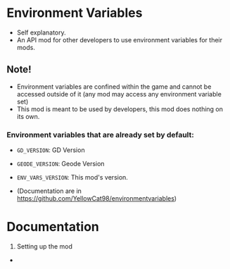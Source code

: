 # Environment Variables

- Self explanatory.
- An API mod for other developers to use environment variables for their mods.

## Note!
- Environment variables are confined within the game and cannot be accessed outside of it (any mod may access any environment variable set)
- This mod is meant to be used by developers, this mod does nothing on its own.

### Environment variables that are already set by default:
- `GD_VERSION`: GD Version
- `GEODE_VERSION`: Geode Version
- `ENV_VARS_VERSION`: This mod's version.

- (Documentation are in https://github.com/YellowCat98/environmentvariables)

# Documentation
1. Setting up the mod
- 